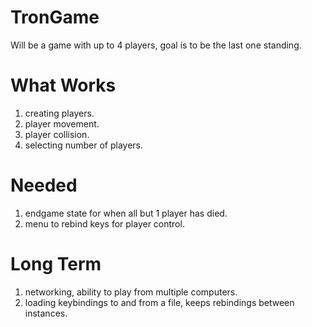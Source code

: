 TronGame
========
Will be a game with up to 4 players, goal is to be the last one standing.

What Works
==========
1. creating players.
2. player movement.
3. player collision.
4. selecting number of players.

Needed
======
1. endgame state for when all but 1 player has died.
2. menu to rebind keys for player control.

Long Term
=========
1. networking, ability to play from multiple computers.
2. loading keybindings to and from a file, keeps rebindings between instances.
